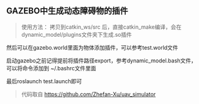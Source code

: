 ## GAZEBO中生成动态障碍物的插件

> 使用方法：
 拷贝到catkin_ws/src 后，直接catkin_make编译，会在dynamic_model/plugins文件夹下生成.so插件

 然后可以在gazebo.world里面为物体添加插件，可以参考test.world文件

 启动gazebo之前记得提前将插件路径export，参考dynamic_model.bash文件，可以将命令添加到 ~/.bashrc文件里面

 最后roslaunch test.launch即可

> 代码取自 https://github.com/Zhefan-Xu/uav_simulator
